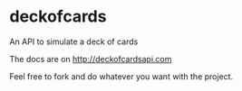 # deckofcards
An API to simulate a deck of cards

The docs are on http://deckofcardsapi.com

Feel free to fork and do whatever you want with the project.
